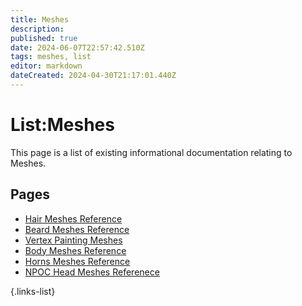 ```yaml
---
title: Meshes
description: 
published: true
date: 2024-06-07T22:57:42.510Z
tags: meshes, list
editor: markdown
dateCreated: 2024-04-30T21:17:01.440Z
---
```


# List:Meshes
This page is a list of existing informational documentation relating to Meshes.

## Pages
- [Hair Meshes Reference](Hair-Meshes-Reference)
- [Beard Meshes Reference](Beard-Meshes-Reference)
- [Vertex Painting Meshes](Vertex-Painting-Meshes)
- [Body Meshes Reference](Body-Meshes-Reference)
- [Horns Meshes Reference](Horns-Meshes-Reference)
- [NPOC Head Meshes Referenece](NPC-Head-Meshes-Reference)

{.links-list}